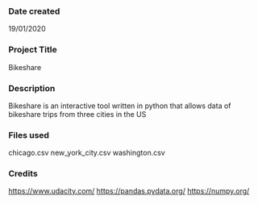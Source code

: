 ### Date created
19/01/2020

### Project Title
Bikeshare

### Description
Bikeshare is an interactive tool written in python that allows data of bikeshare trips from three cities in the US

### Files used
chicago.csv
new_york_city.csv
washington.csv

### Credits
https://www.udacity.com/
https://pandas.pydata.org/
https://numpy.org/
